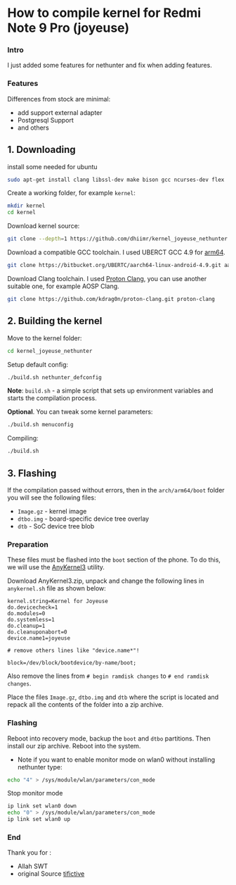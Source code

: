 # How to compile kernel for Redmi Note 9 Pro (joyeuse)
### Intro
I just added some features for nethunter and fix when adding features.
### Features
Differences from stock are minimal:
* add support external adapter 
* Postgresql Support
* and others

## 1. Downloading
install some needed for ubuntu
```bash
sudo apt-get install clang libssl-dev make bison gcc ncurses-dev flex
```
Create a working folder, for example `kernel`:
```bash
mkdir kernel
cd kernel
```
Download kernel source:
```bash
git clone --depth=1 https://github.com/dhiimr/kernel_joyeuse_nethunter.git kernel_joyeuse_nethunter
```
Download a compatible GCC toolchain. I used UBERCT GCC 4.9 for 
[arm64](https://bitbucket.org/UBERTC/aarch64-linux-android-4.9/src/master/).
```bash
git clone https://bitbucket.org/UBERTC/aarch64-linux-android-4.9.git aarch64-linux-android
```
Download Clang toolchain. 
I used [Proton Clang](https://github.com/kdrag0n/proton-clang), you can use another suitable one, for example AOSP Clang.
```bash
git clone https://github.com/kdrag0n/proton-clang.git proton-clang
```
## 2. Building the kernel
Move to the kernel folder:
```bash
cd kernel_joyeuse_nethunter
```
Setup default config:
```bash
./build.sh nethunter_defconfig
```
**Note**: `build.sh` - a simple script that sets up environment variables and starts the compilation process.

**Optional**. You can tweak some kernel parameters:
```bash
./build.sh menuconfig
```

Compiling:
```bash
./build.sh
```
## 3. Flashing
If the compilation passed without errors, then in the `arch/arm64/boot` folder you will see the following files:
* `Image.gz` - kernel image
* `dtbo.img` - board-specific device tree overlay
* `dtb` - SoC device tree blob

### Preparation
These files must be flashed into the `boot` section of the phone. To do this, we will use the [AnyKernel3](https://github.com/osm0sis/AnyKernel3) utility.

Download AnyKernel3.zip, unpack and change the following lines in `anykernel.sh` file as shown below:
```
kernel.string=Kernel for Joyeuse
do.devicecheck=1
do.modules=0
do.systemless=1
do.cleanup=1
do.cleanuponabort=0
device.name1=joyeuse

# remove others lines like "device.name*"!

block=/dev/block/bootdevice/by-name/boot;
```
Also remove the lines from `# begin ramdisk changes` to `# end ramdisk changes`.

Place the files `Image.gz`, `dtbo.img` and `dtb` where the script is located and repack all the contents of the folder into a zip archive.

### Flashing
Reboot into recovery mode, backup the `boot` and `dtbo` partitions. Then install our zip archive. Reboot into the system.

* Note
if you want to enable monitor mode on wlan0 without installing nethunter type:
```bash
echo "4" > /sys/module/wlan/parameters/con_mode
```
Stop monitor mode
```bash
ip link set wlan0 down
echo "0" > /sys/module/wlan/parameters/con_mode
ip link set wlan0 up
```
### End
Thank you for :
* Allah SWT
* original Source [tifictive](https://github.com/tifictive)
